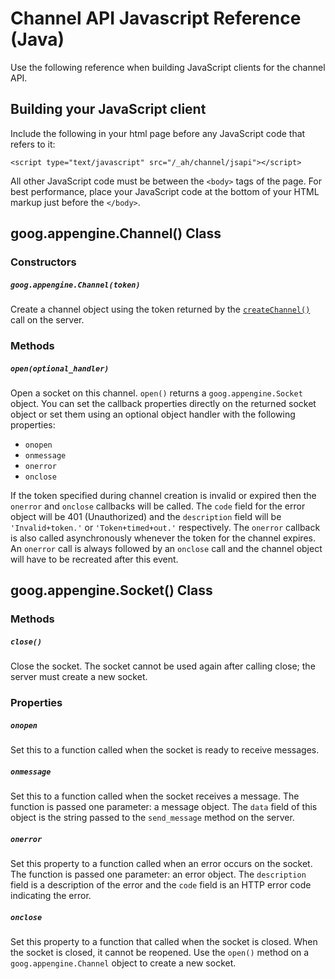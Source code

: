 # Channel API Javascript Reference (Java)

  

Use the following reference when building JavaScript clients for the channel API.

## Building your JavaScript client

Include the following in your html page before any JavaScript code that refers to it:

```
<script type="text/javascript" src="/_ah/channel/jsapi"></script>
```

All other JavaScript code must be between the `<body>` tags of the page. For best performance, place your JavaScript code at the bottom of your HTML markup just before the `</body>`.

## goog.appengine.Channel() Class

### Constructors

##### `goog.appengine.Channel(token)`

Create a channel object using the token returned by the [`createChannel()`](https://web.archive.org/web/20160424230525/https://cloud.google.com/appengine/docs/java/javadoc/com/google/appengine/api/channel/ChannelService#createChannel(java.lang.String)) call on the server.

### Methods

##### `open(optional_handler)`

Open a socket on this channel. `open()` returns a `goog.appengine.Socket` object. You can set the callback properties directly on the returned socket object or set them using an optional object handler with the following properties:

-   `onopen`
-   `onmessage`
-   `onerror`
-   `onclose`

If the token specified during channel creation is invalid or expired then the `onerror` and `onclose` callbacks will be called. The `code` field for the error object will be 401 (Unauthorized) and the `description` field will be `'Invalid+token.'` or `'Token+timed+out.'` respectively. The `onerror` callback is also called asynchronously whenever the token for the channel expires. An `onerror` call is always followed by an `onclose` call and the channel object will have to be recreated after this event.

## goog.appengine.Socket() Class

### Methods

##### `close()`

Close the socket. The socket cannot be used again after calling close; the server must create a new socket.

### Properties

##### `onopen`

Set this to a function called when the socket is ready to receive messages.

##### `onmessage`

Set this to a function called when the socket receives a message. The function is passed one parameter: a message object. The `data` field of this object is the string passed to the `send_message` method on the server.

##### `onerror`

Set this property to a function called when an error occurs on the socket. The function is passed one parameter: an error object. The `description` field is a description of the error and the `code` field is an HTTP error code indicating the error.

##### `onclose`

Set this property to a function that called when the socket is closed. When the socket is closed, it cannot be reopened. Use the `open()` method on a `goog.appengine.Channel` object to create a new socket.
